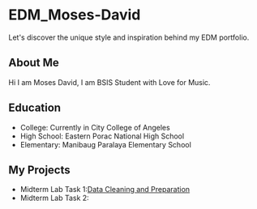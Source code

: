 # EDM_Moses-David
Let's discover the unique style and inspiration behind my EDM portfolio.

## About Me ##
Hi I am Moses David, I am BSIS Student with Love for Music.

## Education ##
- College: Currently in City College of Angeles
- High School: Eastern Porac National High School
- Elementary: Manibaug Paralaya Elementary School

## My Projects ##
- Midterm Lab Task 1:[Data Cleaning and Preparation](Midterm%20Task%201/README.md)
- Midterm Lab Task 2:

